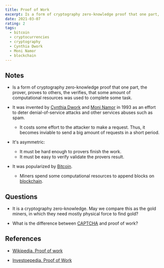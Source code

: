 ```yaml
---
title: Proof of Work
excerpt: Is a form of cryptography zero-knowledge proof that one part, the prover, proves to others, the verifies, that some amount of computational resources was used to complete some task.
date: 2021-03-07
rating: 2
tags:
  - bitcoin
  - cryptocurrencies
  - cryptography
  - Cynthia Dwork
  - Moni Namor
  - blockchain
---
```


## Notes

- Is a form of cryptography zero-knowledge proof that one part, the prover, proves to others, the verifies, that some amount of computational resources was used to complete some task.

- It was invented by [Cynthia Dwork](https://en.wikipedia.org/wiki/Cynthia_Dwork) and [Moni Namor](https://en.wikipedia.org/wiki/Moni_Naor) in 1993 as an effort to deter denial-of-service attacks and other services abuses such as spam.

  - It costs some effort to the attacker to make a request. Thus, it becomes inviable to send a big amount of requests in a short period.

- It's asymmetric:

  - It must be hard enough to provers finish the work.
  - It must be easy to verify validate the provers result.

- It was popularized by [Bitcoin](/zettelkasten/bitcoin).
  - Miners spend some computational resources to append blocks on [blockchain](/zettelkasten/blockchain).

## Questions

- It is a cryptography zero-knowledge. May we compare this as the gold miners, in which they need mostly physical force to find gold?

- What is the difference between [CAPTCHA](/zettelkasten/CAPTCHA) and proof of work?

## References

- [Wikipedia. Proof of work](https://en.wikipedia.org/wiki/Proof_of_work)

- [Investoepedia. Proof of Work](https://www.investopedia.com/terms/p/proof-work.asp)
